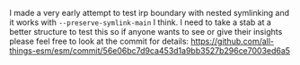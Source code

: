 I made a very early attempt to test irp boundary with nested symlinking and it works with `--preserve-symlink-main` I think. I need to take a stab at a better structure to test this so if anyone wants to see or give their insights please feel free to look at the commit for details: https://github.com/all-things-esm/esm/commit/56e06bc7d9ca453d1a9bb3527b296ce7003ed6a5
